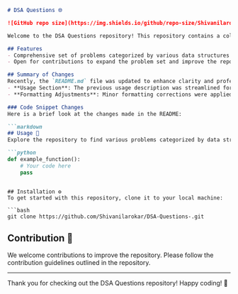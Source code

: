 ```markdown
# DSA Questions 🌐

![GitHub repo size](https://img.shields.io/github/repo-size/Shivanilarokar/DSA-Questions-) ![GitHub contributors](https://img.shields.io/github/contributors/Shivanilarokar/DSA-Questions-) ![GitHub stars](https://img.shields.io/github/stars/Shivanilarokar/DSA-Questions-) ![GitHub forks](https://img.shields.io/github/forks/Shivanilarokar/DSA-Questions-)

Welcome to the DSA Questions repository! This repository contains a collection of algorithm and data structure problems designed to enhance your coding skills.

## Features
- Comprehensive set of problems categorized by various data structures and algorithms.
- Open for contributions to expand the problem set and improve the repository.

## Summary of Changes
Recently, the `README.md` file was updated to enhance clarity and professionalism. The following changes were made:
- **Usage Section**: The previous usage description was streamlined for better readability.
- **Formatting Adjustments**: Minor formatting corrections were applied for consistency.

### Code Snippet Changes
Here is a brief look at the changes made in the README:

```markdown
## Usage 🚀
Explore the repository to find various problems categorized by data structure and algorithm types. Here’s a simple example of a function you might find in this repository:

```python
def example_function():
    # Your code here
    pass
```
```

## Installation ⚙️
To get started with this repository, clone it to your local machine:

```bash
git clone https://github.com/Shivanilarokar/DSA-Questions-.git
```

## Contribution 🤝
We welcome contributions to improve the repository. Please follow the contribution guidelines outlined in the repository.

---

Thank you for checking out the DSA Questions repository! Happy coding! 🎉
```